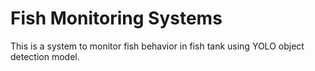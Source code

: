 # Fish Monitoring Systems

This is a system to monitor fish behavior in fish tank using YOLO object detection model.
